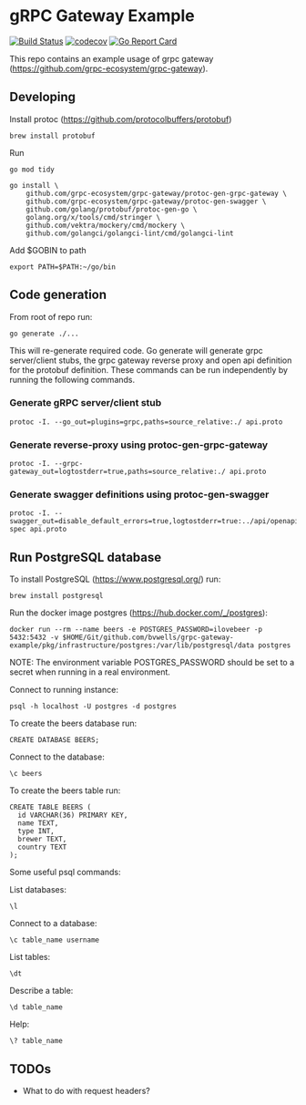 # gRPC Gateway Example

[![Build Status](https://travis-ci.org/bvwells/grpc-gateway-example.svg?branch=master)](https://travis-ci.org/bvwells/grpc-gateway-example)
[![codecov](https://codecov.io/gh/bvwells/grpc-gateway-example/branch/master/graph/badge.svg)](https://codecov.io/gh/bvwells/grpc-gateway-example)
[![Go Report Card](https://goreportcard.com/badge/github.com/bvwells/grpc-gateway-example)](https://goreportcard.com/report/github.com/bvwells/grpc-gateway-example)

This repo contains an example usage of grpc gateway (https://github.com/grpc-ecosystem/grpc-gateway).

## Developing

Install protoc (https://github.com/protocolbuffers/protobuf)

```
brew install protobuf
```

Run 

```
go mod tidy
```

```
go install \
    github.com/grpc-ecosystem/grpc-gateway/protoc-gen-grpc-gateway \
    github.com/grpc-ecosystem/grpc-gateway/protoc-gen-swagger \
    github.com/golang/protobuf/protoc-gen-go \
    golang.org/x/tools/cmd/stringer \
    github.com/vektra/mockery/cmd/mockery \
    github.com/golangci/golangci-lint/cmd/golangci-lint
```

Add $GOBIN to path

```
export PATH=$PATH:~/go/bin
```

## Code generation 

From root of repo run:

```
go generate ./...
```

This will re-generate required code. Go generate will generate grpc server/client
stubs, the grpc gateway reverse proxy and open api definition for the protobuf
definition. These commands can be run independently by running the following
commands.

### Generate gRPC server/client stub

```
protoc -I. --go_out=plugins=grpc,paths=source_relative:./ api.proto
```

### Generate reverse-proxy using protoc-gen-grpc-gateway

```
protoc -I. --grpc-gateway_out=logtostderr=true,paths=source_relative:./ api.proto 
```

### Generate swagger definitions using protoc-gen-swagger

```
protoc -I. --swagger_out=disable_default_errors=true,logtostderr=true:../api/openapi-spec api.proto
```

## Run PostgreSQL database

To install PostgreSQL (https://www.postgresql.org/) run:

```
brew install postgresql
```

Run the docker image postgres (https://hub.docker.com/_/postgres):

```
docker run --rm --name beers -e POSTGRES_PASSWORD=ilovebeer -p 5432:5432 -v $HOME/Git/github.com/bvwells/grpc-gateway-example/pkg/infrastructure/postgres:/var/lib/postgresql/data postgres
```

NOTE: The environment variable POSTGRES_PASSWORD should be set to a secret when running in a real environment.

Connect to running instance:

```
psql -h localhost -U postgres -d postgres
```

To create the beers database run:
```
CREATE DATABASE BEERS;
```

Connect to the database:
```
\c beers
```

To create the beers table run:
```
CREATE TABLE BEERS (
  id VARCHAR(36) PRIMARY KEY,
  name TEXT,
  type INT,
  brewer TEXT,
  country TEXT
);
```

Some useful psql commands:

List databases:
```
\l 
```

Connect to a database:
```
\c table_name username

```
List tables:
```
\dt 
```

Describe a table:
```
\d table_name
```

Help:
```
\? table_name
```

## TODOs

- What to do with request headers?